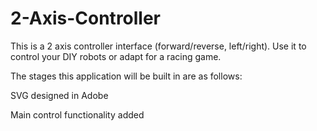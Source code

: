 # 2-Axis-Controller
This is a 2 axis controller interface (forward/reverse, left/right). Use it to control your DIY robots or adapt for a racing game. 

The stages this application will be built in are as follows: 

SVG designed in Adobe

Main control functionality added 


